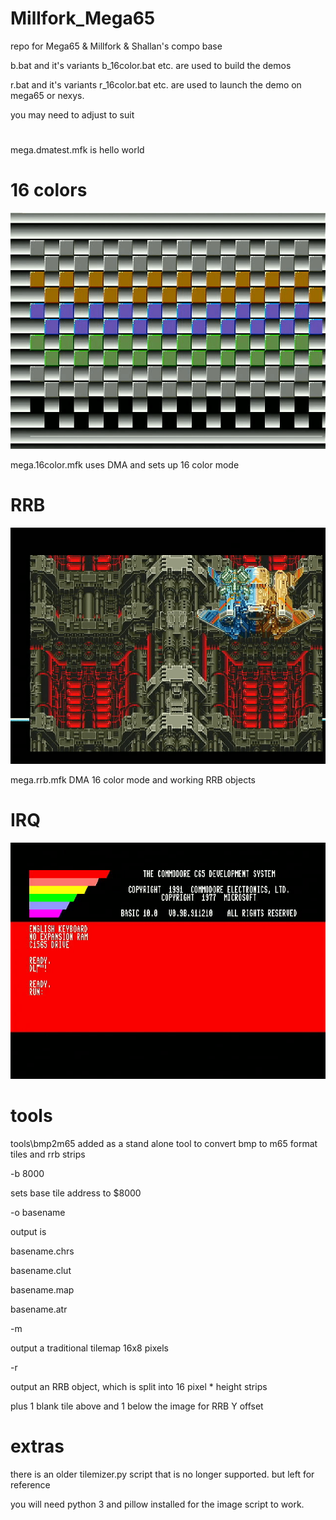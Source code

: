 # Millfork_Mega65
repo for Mega65 &amp; Millfork &amp; Shallan's compo base


b.bat and it's variants b_16color.bat etc. are used to build the demos

r.bat and it's variants r_16color.bat etc. are used to launch the demo on mega65 or nexys.

you may need to adjust to suit

#

mega.dmatest.mfk is hello world 

# 16 colors

![16 color simple](/shots/m65_16.png?raw=true)

mega.16color.mfk uses DMA and sets up 16 color mode 

# RRB 

![RRB example](/shots/m65_rrb.png?raw=true)

mega.rrb.mfk DMA 16 color mode and working RRB objects

# IRQ

![IRQ](/shots/m65_irq.png?raw=true)


# tools

tools\bmp2m65 added as a stand alone tool to convert bmp to m65 format tiles and rrb strips

-b 8000 

sets base tile address to $8000 


-o basename 

output is 

basename.chrs 

basename.clut 

basename.map 

basename.atr


-m 

output a traditional tilemap 16x8 pixels 

-r 

output an RRB object, which is split into 16 pixel * height strips


plus 1 blank tile above and 1 below the image for RRB Y offset 

# extras

there is an older tilemizer.py script that is no longer supported. but left for reference

you will need python 3 and pillow installed for the image script to work. 









